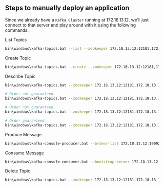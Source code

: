 ## Steps to manually deploy an application

Since we already have a `Kafka Cluster` running at 172.18.13.12, we'll just connect to that server and play around with it using the following commands.

List Topics
```bash
bin\windows\kafka-topics.bat --list --zookeeper 172.18.13.12:12181,172.18.13.12:22181,172.18.13.12:32181
```

Create Topic
```bash
bin\windows\kafka-topics.bat --create --zookeeper 172.18.13.12:12181,172.18.13.12:22181,172.18.13.12:32181 --topic devops --partitions 1 --replication-factor 1
```

Describe Topic
```bash
bin\windows\kafka-topics.bat --zookeeper 172.18.13.12:12181,172.18.13.12:22181,172.18.13.12:32181 --describe --topic devops

# Order not guaranteed
bin\windows\kafka-topics.bat --zookeeper 172.18.13.12:12181,172.18.13.12:22181,172.18.13.12:32181 --describe --topic scheduled-meter-read

# Order not guaranteed
bin\windows\kafka-topics.bat --zookeeper 172.18.13.12:12181,172.18.13.12:22181,172.18.13.12:32181 --describe --topic ondemand-meter-read

# Order guaranteed
bin\windows\kafka-topics.bat --zookeeper 172.18.13.12:12181,172.18.13.12:22181,172.18.13.12:32181 --describe --topic switch-request-topic
```

Produce Message
```bash
bin\windows\kafka-console-producer.bat --broker-list 172.18.13.12:19092,172.18.13.12:29092,172.18.13.12:39092 --topic devops
```

Consume Message
```bash
bin\windows\kafka-console-consumer.bat --bootstrap-server 172.18.13.12:19092,172.18.13.12:29092,172.18.13.12:39092 -topic devops
```

Delete Topic
```bash
bin\windows\kafka-topics.bat --zookeeper 172.18.13.12:12181,172.18.13.12:22181,172.18.13.12:32181 --delete --topic devops
```